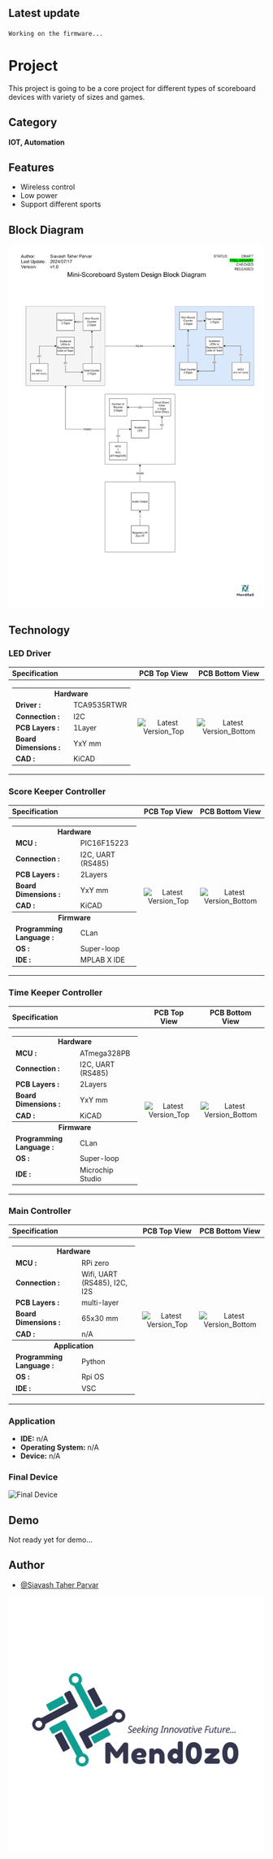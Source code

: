 
## Latest update


``
Working on the firmware...
``


# Project

This project is going to be a core project for different types of scoreboard devices with variety of sizes and games.

## Category

__IOT, Automation__

## Features

- Wireless control
- Low power
- Support different sports

## Block Diagram

![SystemDesign](https://github.com/mend0z0/Scoreboard/blob/main/Document/Block%20Diagrams/_FBD_SYS_Mini-Scoreboard_v1.0.svg)

## Technology

### LED Driver
|Specification|PCB Top View|PCB Bottom View|
|:---|:---:|:---:|
|<table><tbody><tr><td colspan="2" align="center">__Hardware__</h4></td></tr><tr><td>__Driver :__</td> <td> TCA9535RTWR </td></tr> <tr><td>__Connection :__</td> <td> I2C </td></tr> <tr><td>__PCB Layers :__</td> <td> 1Layer </td></tr> <tr><td>__Board Dimensions :__ </td> <td> YxY mm </td></tr> <tr><td>__CAD :__</td> <td> KiCAD </td></tr></table>|![Latest Version_Top](https://github.com/mend0z0)|![Latest Version_Bottom](https://github.com/mend0z0)|

### Score Keeper Controller
|Specification|PCB Top View|PCB Bottom View|
|:---|:---:|:---:|
|<table><tbody><tr><td colspan="2" align="center">__Hardware__</h4></td></tr><tr><td>__MCU :__</td> <td> PIC16F15223 </td></tr> <tr><td>__Connection :__</td> <td> I2C, UART (RS485) </td></tr> <tr><td>__PCB Layers :__</td> <td> 2Layers </td></tr> <tr><td>__Board Dimensions :__ </td> <td> YxY mm </td></tr> <tr><td>__CAD :__</td> <td> KiCAD </td></tr></tbody><tbody><tr><td colspan="2" align="center">__Firmware__</td></tr><tr><td>__Programming Language :__</td> <td> CLan </td></tr> <tr><td>__OS :__</td> <td> Super-loop </td></tr> <tr><td>__IDE :__</td> <td> MPLAB X IDE </td></tr> </tbody></table>|![Latest Version_Top](https://github.com/mend0z0)|![Latest Version_Bottom](https://github.com/mend0z0)|

### Time Keeper Controller
|Specification|PCB Top View|PCB Bottom View|
|:---|:---:|:---:|
|<table><tbody><tr><td colspan="2" align="center">__Hardware__</h4></td></tr><tr><td>__MCU :__</td> <td> ATmega328PB </td></tr> <tr><td>__Connection :__</td> <td> I2C, UART (RS485) </td></tr> <tr><td>__PCB Layers :__</td> <td> 2Layers </td></tr> <tr><td>__Board Dimensions :__ </td> <td> YxY mm </td></tr> <tr><td>__CAD :__</td> <td> KiCAD </td></tr></tbody><tbody><tr><td colspan="2" align="center">__Firmware__</td></tr><tr><td>__Programming Language :__</td> <td> CLan </td></tr> <tr><td>__OS :__</td> <td> Super-loop </td></tr> <tr><td>__IDE :__</td> <td> Microchip Studio </td></tr> </tbody></table>|![Latest Version_Top](https://github.com/mend0z0)|![Latest Version_Bottom](https://github.com/mend0z0)|

### Main Controller
|Specification|PCB Top View|PCB Bottom View|
|:---|:---:|:---:|
|<table><tbody><tr><td colspan="2" align="center">__Hardware__</h4></td></tr><tr><td>__MCU :__</td> <td> RPi zero </td></tr> <tr><td>__Connection :__</td> <td> Wifi, UART (RS485), I2C, I2S </td></tr> <tr><td>__PCB Layers :__</td> <td> multi-layer </td></tr> <tr><td>__Board Dimensions :__ </td> <td> 65x30 mm </td></tr> <tr><td>__CAD :__</td> <td> n/A </td></tr></tbody><tbody><tr><td colspan="2" align="center">__Application__</td></tr><tr><td>__Programming Language :__</td> <td> Python </td></tr> <tr><td>__OS :__</td> <td> Rpi OS </td></tr> <tr><td>__IDE :__</td> <td> VSC </td></tr> </tbody></table>|![Latest Version_Top](https://github.com/mend0z0)|![Latest Version_Bottom](https://github.com/mend0z0)|


### Application

- **IDE:** n/A
- **Operating System:** n/A
- **Device:** n/A

### Final Device

![_Final Device_](https://github.com/mend0z0)

## Demo

Not ready yet for demo...

## Author

- [@Siavash Taher Parvar](https://www.linkedin.com/in/mend0z0)


![Logo](https://github.com/mend0z0/Scoreboard/blob/main/LOGO.png)

